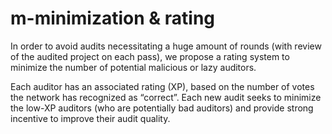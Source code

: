 # m-minimization & rating

In order to avoid audits necessitating a huge amount of rounds (with review of the audited project on each pass), we propose a rating system to minimize the number of potential malicious or lazy auditors.

&#x20;Each auditor has an associated rating (XP), based on the number of votes the network has recognized as “correct”. Each new audit seeks to minimize the low-XP auditors (who are potentially bad auditors) and provide strong incentive to improve their audit quality. 
